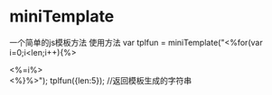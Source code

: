 miniTemplate
============

一个简单的js模板方法
使用方法
var tplfun = miniTemplate("<%for(var i=0;i<len;i++){%><div><%=i%></div><%}%>");
tplfun({len:5}); //返回模板生成的字符串

